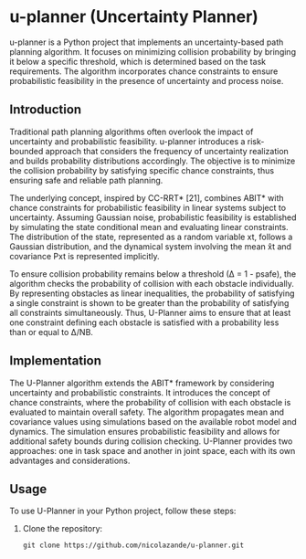 # u-planner (Uncertainty Planner)

u-planner is a Python project that implements an uncertainty-based path planning algorithm. It focuses on minimizing collision probability by bringing it below a specific threshold, which is determined based on the task requirements. The algorithm incorporates chance constraints to ensure probabilistic feasibility in the presence of uncertainty and process noise.

## Introduction

Traditional path planning algorithms often overlook the impact of uncertainty and probabilistic feasibility. u-planner introduces a risk-bounded approach that considers the frequency of uncertainty realization and builds probability distributions accordingly. The objective is to minimize the collision probability by satisfying specific chance constraints, thus ensuring safe and reliable path planning.

The underlying concept, inspired by CC-RRT* [21], combines ABIT* with chance constraints for probabilistic feasibility in linear systems subject to uncertainty. Assuming Gaussian noise, probabilistic feasibility is established by simulating the state conditional mean and evaluating linear constraints. The distribution of the state, represented as a random variable xt, follows a Gaussian distribution, and the dynamical system involving the mean x̂t and covariance Pxt is represented implicitly.

To ensure collision probability remains below a threshold (∆ = 1 - psafe), the algorithm checks the probability of collision with each obstacle individually. By representing obstacles as linear inequalities, the probability of satisfying a single constraint is shown to be greater than the probability of satisfying all constraints simultaneously. Thus, U-Planner aims to ensure that at least one constraint defining each obstacle is satisfied with a probability less than or equal to ∆/NB.

## Implementation

The U-Planner algorithm extends the ABIT* framework by considering uncertainty and probabilistic constraints. It introduces the concept of chance constraints, where the probability of collision with each obstacle is evaluated to maintain overall safety. The algorithm propagates mean and covariance values using simulations based on the available robot model and dynamics. The simulation ensures probabilistic feasibility and allows for additional safety bounds during collision checking. U-Planner provides two approaches: one in task space and another in joint space, each with its own advantages and considerations.

## Usage

To use U-Planner in your Python project, follow these steps:

1. Clone the repository:

   ```shell
   git clone https://github.com/nicolazande/u-planner.git
